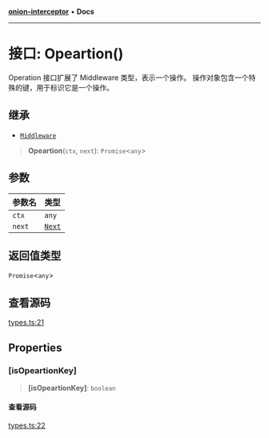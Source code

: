 [**onion-interceptor**](../README.md) • **Docs**

***

# 接口: Opeartion()

Operation 接口扩展了 Middleware 类型，表示一个操作。
操作对象包含一个特殊的键，用于标识它是一个操作。

## 继承

- [`Middleware`](../type-aliases/Middleware.md)

> **Opeartion**(`ctx`, `next`): `Promise`\<`any`\>

## 参数

| 参数名 | 类型 |
| :------ | :------ |
| `ctx` | `any` |
| `next` | [`Next`](../type-aliases/Next.md) |

## 返回值类型

`Promise`\<`any`\>

## 查看源码

[types.ts:21](https://github.com/coverjs/onion-interceptor/blob/d9442ccfd97eaff0832faec07c8e2be488e1ba7c/packages/core/src/types.ts#L21)

## Properties

### \[isOpeartionKey\]

> **\[isOpeartionKey\]**: `boolean`

#### 查看源码

[types.ts:22](https://github.com/coverjs/onion-interceptor/blob/d9442ccfd97eaff0832faec07c8e2be488e1ba7c/packages/core/src/types.ts#L22)
